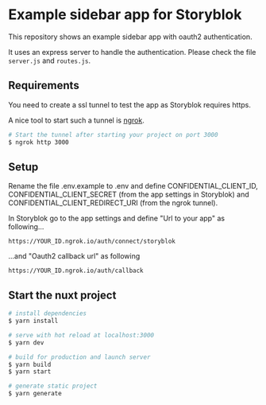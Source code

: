 # Example sidebar app for Storyblok

This repository shows an example sidebar app with oauth2 authentication.

It uses an express server to handle the authentication. Please check the file `server.js` and `routes.js`.

## Requirements

You need to create a ssl tunnel to test the app as Storyblok requires https.

A nice tool to start such a tunnel is [ngrok](https://ngrok.com/).

```bash
# Start the tunnel after starting your project on port 3000
$ ngrok http 3000
```

## Setup

Rename the file .env.example to .env and define CONFIDENTIAL_CLIENT_ID, CONFIDENTIAL_CLIENT_SECRET (from the app settings in Storyblok) and CONFIDENTIAL_CLIENT_REDIRECT_URI (from the ngrok tunnel).

In Storyblok go to the app settings and define "Url to your app" as following...

```
https://YOUR_ID.ngrok.io/auth/connect/storyblok
```

...and "Oauth2 callback url" as following

```
https://YOUR_ID.ngrok.io/auth/callback
```

## Start the nuxt project

```bash
# install dependencies
$ yarn install

# serve with hot reload at localhost:3000
$ yarn dev

# build for production and launch server
$ yarn build
$ yarn start

# generate static project
$ yarn generate
```

